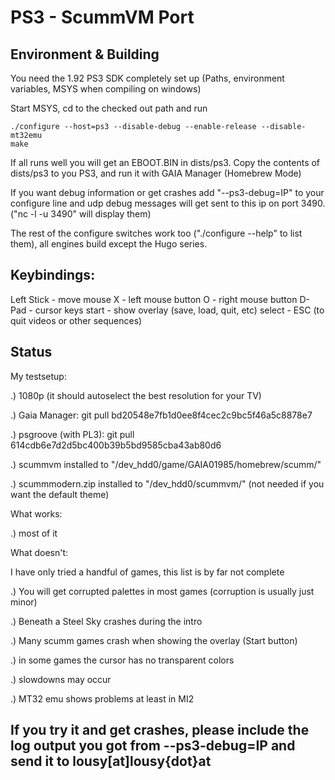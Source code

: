 PS3 - ScummVM Port
==================


Environment & Building
----------------------

You need the 1.92 PS3 SDK completely set up (Paths, environment variables, MSYS when compiling on windows)

Start MSYS, cd to the checked out path and run

    ./configure --host=ps3 --disable-debug --enable-release --disable-mt32emu
    make

If all runs well you will get an EBOOT.BIN in dists/ps3. Copy the contents of dists/ps3 to you PS3, and run it with GAIA Manager (Homebrew Mode)

If you want debug information or get crashes add "--ps3-debug=IP" to your configure line and udp debug messages will get sent to this ip on port 3490. ("nc -l -u 3490" will display them)

The rest of the configure switches work too ("./configure --help" to list them), all engines build except the Hugo series.


Keybindings:
------------

 Left Stick - move mouse
 X - left mouse button
 O - right mouse button
 D-Pad - cursor keys
 start - show overlay (save, load, quit, etc)
 select - ESC (to quit videos or other sequences)



Status
------

My testsetup:

.) 1080p (it should autoselect the best resolution for your TV)

.) Gaia Manager: git pull bd20548e7fb1d0ee8f4cec2c9bc5f46a5c8878e7

.) psgroove (with PL3): git pull 614cdb6e7d2d5bc400b39b5bd9585cba43ab80d6

.) scummvm installed to "/dev_hdd0/game/GAIA01985/homebrew/scumm/"

.) scummmodern.zip installed to "/dev_hdd0/scummvm/" (not needed if you want the default theme)



What works:

 .) most of it


What doesn't:

I have only tried a handful of games, this list is by far not complete

 .) You will get corrupted palettes in most games (corruption is usually just minor)

 .) Beneath a Steel Sky crashes during the intro

 .) Many scumm games crash when showing the overlay (Start button)

 .) in some games the cursor has no transparent colors

 .) slowdowns may occur

 .) MT32 emu shows problems at least in MI2



If you try it and get crashes, please include the log output you got from --ps3-debug=IP and send it to lousy[at]lousy{dot}at
-----------------------------------------------------------------------------------------------------------------------------

